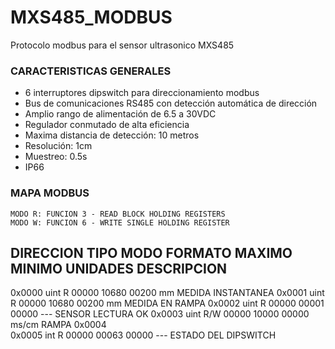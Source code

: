 # MXS485_MODBUS
Protocolo modbus para el sensor ultrasonico MXS485

### CARACTERISTICAS GENERALES
  - 6 interruptores dipswitch para direccionamiento modbus
  - Bus de comunicaciones RS485 con detección automática de dirección
  - Amplio rango de alimentación de 6.5 a 30VDC
  - Regulador conmutado de alta eficiencia
  - Maxima distancia de detección: 10 metros
  - Resolución: 1cm
  - Muestreo: 0.5s
  - IP66
  
### MAPA MODBUS
    MODO R: FUNCION 3 - READ BLOCK HOLDING REGISTERS
    MODO W: FUNCION 6 - WRITE SINGLE HOLDING REGISTER
    
  DIRECCION   TIPO    MODO  FORMATO    MAXIMO      MINIMO    UNIDADES    DESCRIPCION
-
  0x0000      uint    R     00000      10680       00200     mm          MEDIDA INSTANTANEA
  0x0001      uint    R     00000      10680       00200     mm          MEDIDA EN RAMPA 
  0x0002      uint    R     00000      00001       00000     ---         SENSOR LECTURA OK
  0x0003      uint    R/W   00000      10000       00000     ms/cm       RAMPA
  0x0004        
  0x0005      int     R     00000      00063       00000     ---         ESTADO DEL DIPSWITCH
